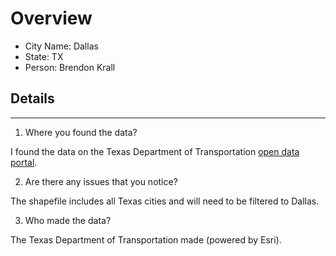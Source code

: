 # Overview
* City Name: Dallas
* State: TX
* Person: Brendon Krall

## Details
---
1. Where you found the data?

I found the data on the Texas Department of Transportation [open data portal](https://gis-txdot.opendata.arcgis.com/datasets/09cd5b6811c54857bd3856b5549e34f0_0/explore?location=30.921114%2C-100.168292%2C6.75/). 

2. Are there any issues that you notice?

The shapefile includes all Texas cities and will need to be filtered to Dallas.  

3. Who made the data?

The Texas Department of Transportation made (powered by Esri).
